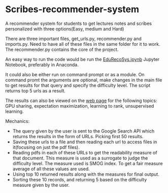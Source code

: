 # Scribes-recommender-system
A recommender system for students to get lectures notes and scribes personalized with three options(Easy, medium and Hard)

There are three important files, get_urls.py, recommender.py and imports.py. Need to have all of these files in the same folder for it to work. The recommender.py contains the core of the project.

An easy way to run the code would be run the [EduRecoSys.ipynb](https://github.com/shreyas21295/shreyas21295.github.io/blob/main/EduRecoSys.ipynb) Jupyter Notebook, preferably in Anaconda.

It could also be either run on command prompt or as a module. On command promt the arguments are optional, make changes in the main file to get results for that query and specify the difficulty level. The script returns top 5 urls as a result.

The results can also be viewed on the [web page](https://shreyas21295.github.io) for the following topics:
GPU sharing, expectation maximization, learning to rank, unsupervised learning.


Mechanics:
- The query given by the user is sent to the Google Search API which returns the results in the form of URLs. Picking first 50 results.
- Saving these urls to a file and then reading each url to access files in it(focusing on just the pdf files).
- Reading pdfs in each of these URLs to get the readability measure of that document. This measure is used as a surrogate to judge the difficulty level. The     measure used is SMOG index. To get a fair measure average of all these values are used.
- Using top 10 returned results along with the measures for final output.
- Sorting these 10 records, and returning 5 based on the difficulty measure given by the user.
